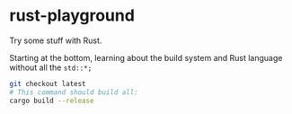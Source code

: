# rust-playground
Try some stuff with Rust.

Starting at the bottom, learning about the build system and Rust language without all the `std::*;`

```sh
git checkout latest
# This command should build all:
cargo build --release
```
